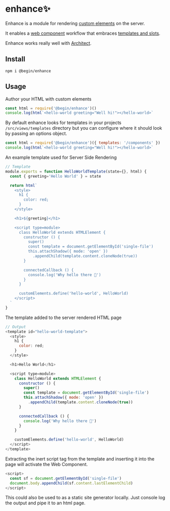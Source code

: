 # enhance✨

Enhance is a module for rendering [custom elements](https://developer.mozilla.org/en-US/docs/Web/Web_Components/Using_custom_elements) on the server.

It enables a [web component](https://developer.mozilla.org/en-US/docs/Web/Web_Components) workflow that embraces [templates and slots](https://developer.mozilla.org/en-US/docs/Web/Web_Components/Using_templates_and_slots).

Enhance works really well with [Architect](arc.codes).


## Install

`npm i @begin/enhance`

## Usage
Author your HTML with custom elements
```javascript
const html = require('@begin/enhance')()
console.log(html`<hello-world greeting="Well hi!"></hello-world>`
```

By default enhance looks for templates in your projects `/src/views/templates` directory but you can configure where it should look by passing an options object.
```javascript
const html = require('@begin/enhance')({ templates: '/components' })
console.log(html`<hello-world greeting="Well hi!"></hello-world>`
```

An example template used for Server Side Rendering
```javascript
// Template
module.exports = function HelloWorldTemplate(state={}, html) {
  const { greeting='Hello World' } = state

  return html`
    <style>
      h1 {
        color: red;
      }
    </style>

    <h1>${greeting}</h1>

    <script type=module>
      class HelloWorld extends HTMLElement {
        constructor () {
          super()
          const template = document.getElementById('single-file')
          this.attachShadow({ mode: 'open' })
            .appendChild(template.content.cloneNode(true))
        }

        connectedCallback () {
          console.log('Why hello there 👋')
        }
      }

      customElements.define('hello-world', HelloWorld)
    </script>
  `
}
```

The template added to the server rendered HTML page
```javascript
// Output
<template id="hello-world-template">
  <style>
    h1 {
      color: red;
    }
  </style>

  <h1>Hello World</h1>

  <script type=module>
    class HelloWorld extends HTMLElement {
      constructor () {
        super()
        const template = document.getElementById('single-file')
        this.attachShadow({ mode: 'open' })
          .appendChild(template.content.cloneNode(true))
      }

      connectedCallback () {
        console.log('Why hello there 👋')
      }
    }

    customElements.define('hello-world', HelloWorld)
  </script>
</template>
```

Extracting the inert script tag from the template and inserting it into the page will activate the Web Component.
```javascript
<script>
  const sf = document.getElementById('single-file')
  document.body.appendChild(sf.content.lastElementChild)
</script>
```

This could also be used to as a static site generator locally.
Just console log the output and pipe it to an html page.
